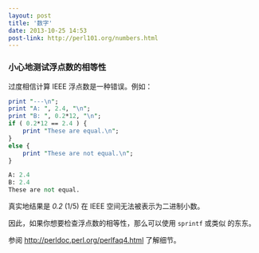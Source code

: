 ```yaml
---
layout: post
title: '数字'
date: 2013-10-25 14:53
post-link: http://perl101.org/numbers.html
---
```


### 小心地测试浮点数的相等性

过度相信计算 IEEE 浮点数是一种错误。例如：

```perl
print "---\n";
print "A: ", 2.4, "\n";
print "B: ", 0.2*12, "\n";
if ( 0.2*12 == 2.4 ) {
    print "These are equal.\n";
}
else {
    print "These are not equal.\n";
}

A: 2.4
B: 2.4
These are not equal.
```

真实地结果是 *0.2* (1/5) 在 IEEE 空间无法被表示为二进制小数。

因此，如果你想要检查浮点数的相等性，那么可以使用 `sprintf` 或类似
的东东。

参阅 <http://perldoc.perl.org/perlfaq4.html> 了解细节。
